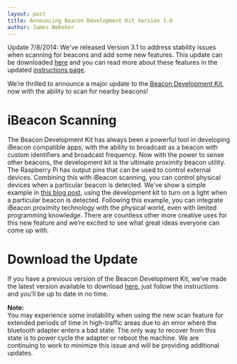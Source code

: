 ```yaml
---
layout: post
title: Announcing Beacon Development Kit Version 3.0
author: James Nebeker
---
```


Update 7/8/2014: We've released Version 3.1 to address stability issues when scanning for beacons and add some new features.  This update can be downloaded [here](http://developer.radiusnetworks.com/ibeacon/beacon-dev-kit-update.html) and you can read more about these features in the updated [instructions page](http://developer.radiusnetworks.com/ibeacon/ibeacon-development-kit-instructions.html).


We’re thrilled to announce a major update to the [Beacon Development Kit](http://www.radiusnetworks.com/ibeacon/ibeacon-dev-kit.html), now with the ability to scan for nearby beacons!  

# iBeacon Scanning

The Beacon Development Kit has always been a powerful tool in developing iBeacon compatible apps, with the ability to broadcast as a beacon with custom identifiers and broadcast frequency.  Now with the power to sense other beacons, the development kit is the ultimate proximity beacon utility.   The Raspberry Pi has output pins that can be used to control external devices.  Combining this with iBeacon scanning, you can control physical devices when a particular beacon is detected.   We’ve show a simple example in [this blog post](/2014/04/27/how-to-make-a-raspberry-pi-turn-on-a-lamp-with-an-ibeacon.html), using the development kit to turn on a light when a particular beacon is detected.  Following this example, you can integrate iBeacon proximity technology with the physical world, even with limited programming knowledge.   There are countless other more creative uses for this new feature and we’re excited to see what great ideas everyone can come up with.  

# Download the Update

If you have a previous version of the Beacon Development Kit, we’ve made the latest version available to download [here](http://developer.radiusnetworks.com/ibeacon/beacon-dev-kit-update.html), just follow the instructions and you’ll be up to date in no time. 

<div style="font-weight: bold;">Note:</div> You may experience some instability when using the new scan feature for extended periods of time in high-traffic areas due to an error where the bluetooth adapter enters a bad state.  The only way to recover from this state is to power cycle the adapter or reboot the machine.  We are continuing to work to minimize this issue and will be providing additional updates.   
